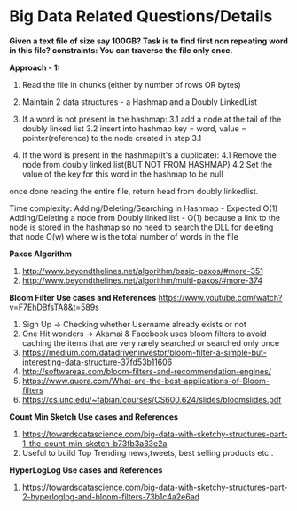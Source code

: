 # Big Data Related Questions/Details

**Given a text file of size say 100GB? Task is to find first non repeating word in this file?
constraints: You can traverse the file only once.**

**Approach - 1:**

1. Read the file in chunks (either by number of rows OR bytes)

2. Maintain 2 data structures - a Hashmap and a Doubly LinkedList

3. If a word is not present in the hashmap:
3.1 add a node at the tail of the doubly linked list
3.2 insert into hashmap key = word, value = pointer(reference) to the node created in step 3.1

4. If the word is present in the hashmap(it's a duplicate):
4.1 Remove the node from doubly linked list(BUT NOT FROM HASHMAP)
4.2 Set the value of the key for this word in the hashmap to be null

once done reading the entire file, return head from doubly linkedlist.

Time complexity:
Adding/Deleting/Searching in Hashmap - Expected O(1)
Adding/Deleting a node from Doubly linked list - O(1) because a link to the node is stored in the hashmap so no need to search the DLL for deleting that node O(w) where w is the total number of words in the file

**Paxos Algorithm**

1. http://www.beyondthelines.net/algorithm/basic-paxos/#more-351
2. http://www.beyondthelines.net/algorithm/multi-paxos/#more-374

**Bloom Filter Use cases and References**
https://www.youtube.com/watch?v=F7EhDBfsTA8&t=589s

1. Sign Up -> Checking whether Username already exists or not
2. One Hit wonders -> Akamai & Facebook uses bloom filters to avoid caching the items that are very rarely searched or searched only once
3. https://medium.com/datadriveninvestor/bloom-filter-a-simple-but-interesting-data-structure-37fd53b11606
4. http://softwareas.com/bloom-filters-and-recommendation-engines/
5. https://www.quora.com/What-are-the-best-applications-of-Bloom-filters
6. https://cs.unc.edu/~fabian/courses/CS600.624/slides/bloomslides.pdf

**Count Min Sketch Use cases and References**

1. https://towardsdatascience.com/big-data-with-sketchy-structures-part-1-the-count-min-sketch-b73fb3a33e2a
2. Useful to build Top Trending news,tweets, best selling products etc..

**HyperLogLog Use cases and References**
1. https://towardsdatascience.com/big-data-with-sketchy-structures-part-2-hyperloglog-and-bloom-filters-73b1c4a2e6ad
